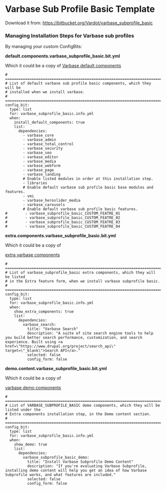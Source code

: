# Varbase Sub Profile Basic Template

Download it from:
https://bitbucket.org/Vardot/varbase_subprofile_basic


### Managing Installation Steps for Varbase sub profiles

By managing your custom ConfigBits:


**default.components.varbase_subprofile_basic.bit.yml**


Which it could be a copy of [Varbase default components](https://github.com/Vardot/varbase/blob/8.x-4.x/configbit/default.components.varbase.bit.yml)


```
# ==============================================================================
# List of default varbase sub profile basic components, which they will be
# installed when we install varbase.
# ==============================================================================
config_bit:
  type: list
  for: varbase_subprofile_basic.info.yml
  when:
    install_default_components: true
    list:
      dependencies:
        - varbase_core
        - varbase_admin
        - varbase_total_control
        - varbase_security
        - varbase_seo
        - varbase_editor
        - varbase_media
        - varbase_webform
        - varbase_page
        - varbase_landing
        # Enable listed modules in order at this installation step.
        - libraries
        # Enable default varbase sub profile basic base modules and features.
        - vmi
        - varbase_heroslider_media
        - varbase_carousels
        # Enable default varbase sub profile basic features.
#        - varbase_subprofile_basic_CUSTOM_FEATRE_01
#        - varbase_subprofile_basic_CUSTOM_FEATRE_02
#        - varbase_subprofile_basic_CUSTOM_FEATRE_03
#        - varbase_subprofile_basic_CUSTOM_FEATRE_04 

```




**extra.components.varbase_subprofile_basic.bit.yml**


Which it could be a copy of

  [extra varbase components](https://github.com/Vardot/varbase/blob/8.x-4.x/configbit/extra.components.varbase.bit.yml)



```
# ==============================================================================
# List of varbase_subprofile_basic extra components, which they will be listed
# in the Extra feature form, when we install varbase subprofile basic.
# ==============================================================================
config_bit:
  type: list
  for: varbase_subprofile_basic.info.yml
  when:
    show_extra_components: true
    list:
      dependencies:
        varbase_search:
          title: "Varbase Search"
          description: "A suite of site search engine tools to help you build better search performance, customization, and search experience. Built using <a href=\"https://www.drupal.org/project/search_api\" target=\"_blank\">Search API</a>."
          selected: false
          config_form: false
```





**demo.content.varbase_subprofile_basic.bit.yml**

Which it could be a copy of

  [varbase demo components](https://github.com/Vardot/varbase/blob/8.x-4.x/configbit/demo.content.varbase.bit.yml)


```
# ==============================================================================
# List of VARBASE_SUBPROFILE_BASIC demo components, which they will be listed under the 
# Extra components installation step, in the Demo content section.
# ==============================================================================
config_bit:
  type: list
  for: varbase_subprofile_basic.info.yml
  when:
    show_demo: true
    list:
      dependencies:
        varbase_subprofile_basic_demo:
          title: "Install Varbase Subprofile Demo Content"
          description: "If you're evaluating Varbase Subprofile, installing demo content will help you get an idea of how Varbase Subprofile works, and what features are included."
          selected: false
          config_form: false


```